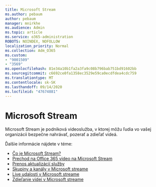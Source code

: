 ```yaml
---
title: Microsoft Stream
ms.author: pebaum
author: pebaum
manager: mnirkhe
ms.audience: Admin
ms.topic: article
ms.service: o365-administration
ROBOTS: NOINDEX, NOFOLLOW
localization_priority: Normal
ms.collection: Adm_O365
ms.custom:
- "9001509"
- "3569"
ms.openlocfilehash: 81e34a10b1fa2a3fa9c08b796bab751bd91602bb
ms.sourcegitcommit: c6692ce0fa1358ec3529e59ca0ecdfdea4cdc759
ms.translationtype: MT
ms.contentlocale: sk-SK
ms.lasthandoff: 09/14/2020
ms.locfileid: "47674881"
---
```

# <a name="microsoft-stream"></a>Microsoft Stream

Microsoft Stream je podniková videoslužba, v ktorej môžu ľudia vo vašej organizácii bezpečne nahrávať, pozerať a zdieľať videá. 

Ďalšie informácie nájdete v téme:

- [Čo je Microsoft Stream?](https://docs.microsoft.com/stream/overview)
- [Prechod na Office 365 video na Microsoft Stream](https://docs.microsoft.com/stream/migrate-from-office-365)
- [Prenos aktualizácií služby](https://techcommunity.microsoft.com/t5/microsoft-stream-service-updates/bd-p/StreamAnnouncements)
- [Skupiny a kanály v Microsoft streame](https://docs.microsoft.com/stream/groups-channels-organization)
- [Live udalosti v Microsoft streame](https://docs.microsoft.com/stream/live-event-overview)
- [Zdieľanie videí v Microsoft streame](https://docs.microsoft.com/stream/portal-share-video)

